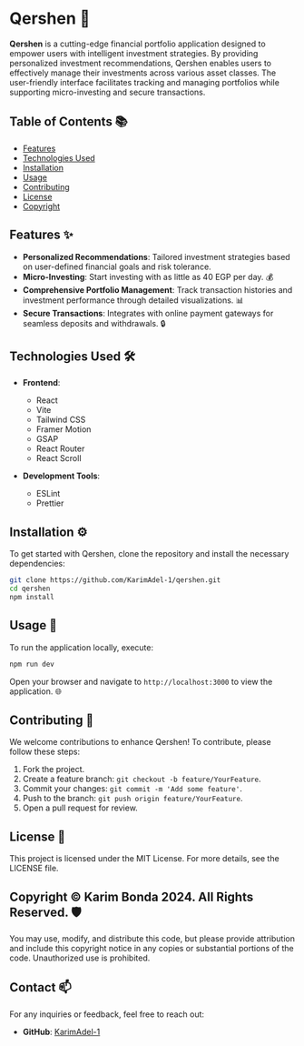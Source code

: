 # Qershen 🌟

**Qershen** is a cutting-edge financial portfolio application designed to empower users with intelligent investment strategies. By providing personalized investment recommendations, Qershen enables users to effectively manage their investments across various asset classes. The user-friendly interface facilitates tracking and managing portfolios while supporting micro-investing and secure transactions.

## Table of Contents 📚

- [Features](#features)
- [Technologies Used](#technologies-used)
- [Installation](#installation)
- [Usage](#usage)
- [Contributing](#contributing)
- [License](#license)
- [Copyright](#copyright)

## Features ✨

- **Personalized Recommendations**: Tailored investment strategies based on user-defined financial goals and risk tolerance.
- **Micro-Investing**: Start investing with as little as 40 EGP per day. 💰
- **Comprehensive Portfolio Management**: Track transaction histories and investment performance through detailed visualizations. 📊
- **Secure Transactions**: Integrates with online payment gateways for seamless deposits and withdrawals. 🔒

## Technologies Used 🛠️

- **Frontend**:

  - React
  - Vite
  - Tailwind CSS
  - Framer Motion
  - GSAP
  - React Router
  - React Scroll

- **Development Tools**:
  - ESLint
  - Prettier

## Installation ⚙️

To get started with Qershen, clone the repository and install the necessary dependencies:

```bash
git clone https://github.com/KarimAdel-1/qershen.git
cd qershen
npm install
```



## Usage 🚀

To run the application locally, execute:

```bash
npm run dev
```

Open your browser and navigate to `http://localhost:3000` to view the application. 🌐

## Contributing 🤝

We welcome contributions to enhance Qershen! To contribute, please follow these steps:

1. Fork the project.
2. Create a feature branch: `git checkout -b feature/YourFeature`.
3. Commit your changes: `git commit -m 'Add some feature'`.
4. Push to the branch: `git push origin feature/YourFeature`.
5. Open a pull request for review.

## License 📄
This project is licensed under the MIT License. For more details, see the LICENSE file.

##  Copyright © Karim Bonda 2024. All Rights Reserved. 🛡️
You may use, modify, and distribute this code, but please provide attribution and include this copyright notice in any copies or substantial portions of the code. Unauthorized use is prohibited.

## Contact 📫

For any inquiries or feedback, feel free to reach out:

- **GitHub**: [KarimAdel-1](https://github.com/KarimAdel-1)
